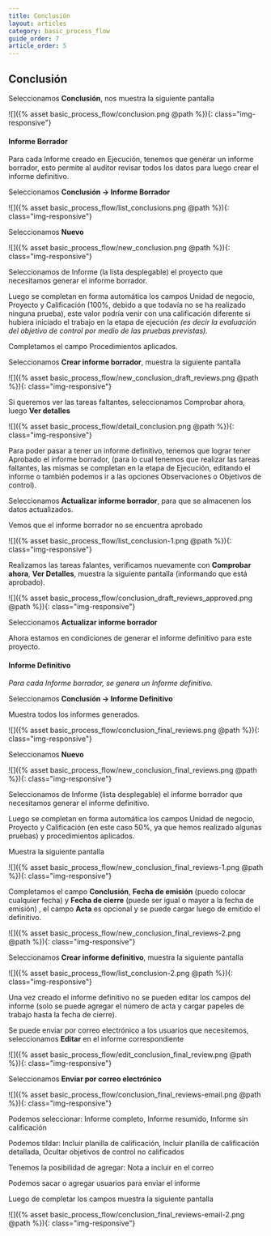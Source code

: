 ```yaml
---
title: Conclusión
layout: articles
category: basic_process_flow
guide_order: 7
article_order: 5
---
```


## Conclusión
Seleccionamos **Conclusión**, nos muestra la siguiente pantalla

![]({% asset basic_process_flow/conclusion.png @path %}){: class="img-responsive"}


#### Informe Borrador

Para cada Informe creado en Ejecución, tenemos que generar un informe borrador, esto permite al auditor revisar todos los datos para luego crear el informe definitivo. 

Seleccionamos **Conclusión -> Informe Borrador**

![]({% asset basic_process_flow/list_conclusions.png @path %}){: class="img-responsive"}

Seleccionamos **Nuevo**

![]({% asset basic_process_flow/new_conclusion.png @path %}){: class="img-responsive"}



Seleccionamos de Informe (la lista desplegable) el proyecto que necesitamos generar el informe borrador. 


Luego se completan en forma automática los campos Unidad de negocio, Proyecto y Calificación (100%, debido a que todavía no se ha realizado ninguna prueba), este valor podría venir con una calificación diferente si hubiera iniciado el trabajo en la etapa de ejecución *(es decir la evaluación del objetivo de control por medio de las pruebas previstas).*

Completamos el campo Procedimientos aplicados.


Seleccionamos **Crear informe borrador**, muestra la siguiente pantalla


![]({% asset basic_process_flow/new_conclusion_draft_reviews.png @path %}){: class="img-responsive"}



Si queremos ver las tareas faltantes, seleccionamos Comprobar ahora, luego **Ver detalles**

![]({% asset basic_process_flow/detail_conclusion.png @path %}){: class="img-responsive"}


Para poder pasar a tener un informe definitivo, tenemos que lograr tener Aprobado el informe borrador, (para lo cual tenemos que realizar las tareas faltantes, las mismas se completan en la etapa de Ejecución, editando el informe o también podemos ir a las opciones Observaciones o Objetivos de control).


Seleccionamos **Actualizar informe borrador**, para que se almacenen los datos actualizados.

Vemos que el informe borrador no se encuentra aprobado

![]({% asset basic_process_flow/list_conclusion-1.png @path %}){: class="img-responsive"}


Realizamos las tareas falantes, verificamos nuevamente con **Comprobar ahora**, **Ver Detalles**, muestra la siguiente pantalla (informando que está aprobado).

![]({% asset basic_process_flow/conclusion_draft_reviews_approved.png @path %}){: class="img-responsive"}


Seleccionamos **Actualizar informe borrador**

Ahora estamos en condiciones de generar el informe definitivo para este proyecto.


#### Informe Definitivo

*Para cada Informe borrador, se genera un Informe definitivo.*


Seleccionamos **Conclusión -> Informe Definitivo**

Muestra todos los informes generados.

![]({% asset basic_process_flow/conclusion_final_reviews.png @path %}){: class="img-responsive"}


Seleccionamos **Nuevo**

![]({% asset basic_process_flow/new_conclusion_final_reviews.png @path %}){: class="img-responsive"}

Seleccionamos de Informe (lista desplegable) el informe borrador que necesitamos generar el informe definitivo.


Luego se completan en forma automática los campos Unidad de negocio, Proyecto y Calificación (en este caso 50%, ya que hemos realizado algunas pruebas) y procedimientos aplicados.


Muestra la siguiente pantalla

![]({% asset basic_process_flow/new_conclusion_final_reviews-1.png @path %}){: class="img-responsive"}


Completamos el campo **Conclusión**, **Fecha de emisión** (puedo colocar cualquier fecha) y **Fecha de cierre** (puede ser igual o mayor a la fecha de emisión) , el campo **Acta** es opcional y se puede cargar luego de emitido el definitivo.

![]({% asset basic_process_flow/new_conclusion_final_reviews-2.png @path %}){: class="img-responsive"}


Seleccionamos **Crear informe definitivo**, muestra la siguiente pantalla


![]({% asset basic_process_flow/list_conclusion-2.png @path %}){: class="img-responsive"}

Una vez creado el informe definitivo no se pueden editar los campos del informe (solo se puede agregar el número de acta y cargar papeles de trabajo hasta la fecha de cierre).


Se puede enviar por correo electrónico a los usuarios que necesitemos, seleccionamos **Editar** en el informe correspondiente

![]({% asset basic_process_flow/edit_conclusion_final_review.png @path %}){: class="img-responsive"}


Seleccionamos **Enviar por correo electrónico**

![]({% asset basic_process_flow/conclusion_final_reviews-email.png @path %}){: class="img-responsive"}


Podemos seleccionar: Informe completo, Informe resumido, Informe sin calificación


Podemos tildar: Incluir planilla de calificación, Incluir planilla de calificación detallada, Ocultar objetivos de control no calificados


Tenemos la posibilidad de agregar:  Nota a incluir en el correo


Podemos sacar o agregar usuarios para enviar el informe


Luego de completar los campos muestra la siguiente pantalla

![]({% asset basic_process_flow/conclusion_final_reviews-email-2.png @path %}){: class="img-responsive"}